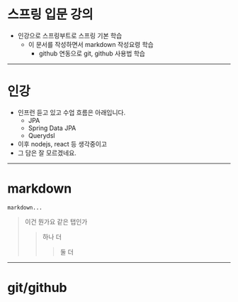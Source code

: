 # 스프링 입문 강의
- 인강으로 스프링부트로 스프링 기본 학습
  - 이 문서를 작성하면서 markdown 작성요령 학습
    - github 연동으로 git, github 사용법 학습
--------------------------
# 인강
- 인프런 듣고 있고 수업 흐름은 아래입니다.
  - JPA 
  - Spring Data JPA
  - Querydsl
- 이후 nodejs, react 등 생각중이고
- 그 담은 잘 모르겠네요.
-----------------------
# markdown
```
markdown...
```
>이건 뭔가요
>같은 탭인가
>>하나 더
>>>둘 더



-----------------
# git/github

